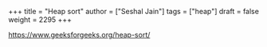 +++
title = "Heap sort"
author = ["Seshal Jain"]
tags = ["heap"]
draft = false
weight = 2295
+++

<https://www.geeksforgeeks.org/heap-sort/>
